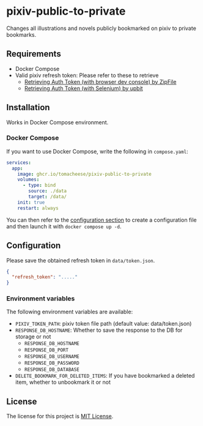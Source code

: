# pixiv-public-to-private

Changes all illustrations and novels publicly bookmarked on pixiv to private bookmarks.

## Requirements

- Docker Compose
- Valid pixiv refresh token: Please refer to these to retrieve
  - [Retrieving Auth Token (with browser dev console) by ZipFile](https://gist.github.com/ZipFile/c9ebedb224406f4f11845ab700124362)
  - [Retrieving Auth Token (with Selenium) by upbit](https://gist.github.com/upbit/6edda27cb1644e94183291109b8a5fde)

## Installation

Works in Docker Compose environment.

### Docker Compose

If you want to use Docker Compose, write the following in `compose.yaml`:

```yaml
services:
  app:
    image: ghcr.io/tomacheese/pixiv-public-to-private
    volumes:
      - type: bind
        source: ./data
        target: /data/
    init: true
    restart: always
```

You can then refer to the [configuration section](#configuration) to create a configuration file and then launch it with `docker compose up -d`.

## Configuration

Please save the obtained refresh token in `data/token.json`.

```json
{
  "refresh_token": "....."
}
```

### Environment variables

The following environment variables are available:

- `PIXIV_TOKEN_PATH`: pixiv token file path (default value: data/token.json)
- `RESPONSE_DB_HOSTNAME`: Whether to save the response to the DB for storage or not
  - `RESPONSE_DB_HOSTNAME`
  - `RESPONSE_DB_PORT`
  - `RESPONSE_DB_USERNAME`
  - `RESPONSE_DB_PASSWORD`
  - `RESPONSE_DB_DATABASE`
- `DELETE_BOOKMARK_FOR_DELETED_ITEMS`: If you have bookmarked a deleted item, whether to unbookmark it or not

## License

The license for this project is [MIT License](LICENSE).
